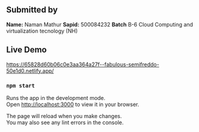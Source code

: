 ## Submitted by
**Name:** Naman Mathur
**Sapid:** 500084232
**Batch** B-6 Cloud Computing and virtualization tecnology (NH)

## Live Demo
https://65828d60b06c0e3aa364a27f--fabulous-semifreddo-50e1d0.netlify.app/



### `npm start`

Runs the app in the development mode.\
Open [http://localhost:3000](http://localhost:3000) to view it in your browser.

The page will reload when you make changes.\
You may also see any lint errors in the console.

